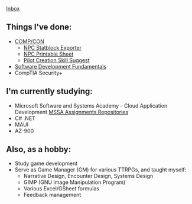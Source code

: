 [Inbox](https://github.com/nimoooos/nimoooos/discussions)

## Things I've done:
* [COMP/CON](https://github.com/massif-press/compcon/)
  * [NPC Statblock Exporter](https://github.com/massif-press/compcon/blob/master/CHANGELOG.md#features-1)
  * [NPC Printable Sheet](https://github.com/massif-press/compcon/blob/master/CHANGELOG.md#features)
  * [Pilot Creation Skill Suggest](https://github.com/massif-press/compcon/blob/master/CHANGELOG.md#features)
* [Software Development Fundamentals](https://www.linkedin.com/learning/paths/software-development-fundamentals)
* CompTIA Security+

## I'm currently studying:
* Microsoft Software and Systems Academy - Cloud Application Development [MSSA Assignments Repositories](https://github.com/Soomin-Song-MSSA-PCAD17)
* C# .NET
* MAUI
* AZ-900

## Also, as a hobby:
* Study game development
* Serve as Game Manager (GM) for various TTRPGs, and taught myself:
  - Narrative Design, Encounter Design, Systems Design
  - GIMP (GNU Image Manipulation Program)
  - Various Excel/GSheet formulas
  - Feedback management
 
